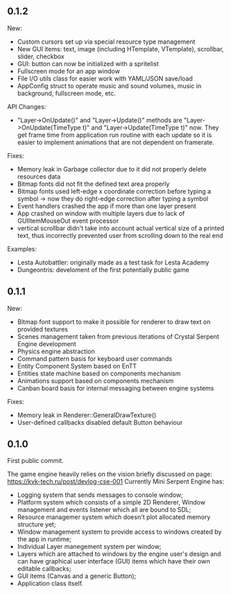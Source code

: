 ## 0.1.2 ##
New:
+ Custom cursors set up via special resource type management
+ New GUI items: text, image (including HTemplate, VTemplate), scrollbar, slider, checkbox
+ GUI: button can now be initialized with a spritelist
+ Fullscreen mode for an app window
+ File I/O utils class for easier work with YAML/JSON save/load
+ AppConfig struct to operate music and sound volumes, music in background, fullscreen mode, etc.

API Changes:
* "Layer->OnUpdate()" and "Layer->Update()" methods are "Layer->OnUpdate(TimeType t)" and "Layer->Update(TimeType t)" now. They get frame time from application run routine with each update so it is easier to implement animations that are not dependent on framerate.

Fixes:
- Memory leak in Garbage collector due to it did not properly delete resources data
- Bitmap fonts did not fit the defined text area properly
- Bitmap fonts used left-edge x coordinate correction before typing a symbol -> now they do right-edge correction after typing a symbol
- Event handlers crashed the app if more than one layer present
- App crashed on window with multiple layers due to lack of GUIItemMouseOut event processor
- vertical scrollbar didn't take into account actual vertical size of a printed text, thus incorrectly prevented user from scrolling down to the real end

Examples:
+ Lesta Autobattler: originally made as a test task for Lesta Academy
+ Dungeontris: develoment of the first potentially public game


## 0.1.1 ##
New:
+ Bitmap font support to make it possible for renderer to draw text on provided textures
+ Scenes management taken from previous iterations of Crystal Serpent Engine development
+ Physics engine abstraction
+ Command pattern basis for keyboard user commands
+ Entity Component System based on EnTT
+ Entities state machine based on components mechanism
+ Animations support based on components mechanism
+ Canban board basis for internal messaging between engine systems

Fixes:
- Memory leak in Renderer::GeneralDrawTexture()
- User-defined callbacks disabled default Button behaviour


## 0.1.0 ##
First public commit.

The game engine heavily relies on the vision briefly discussed on page: https://kvk-tech.ru/post/devlog-cse-001
Currently Mini Serpent Engine has:
+ Logging system that sends messages to console window;
+ Platform system which consists of a simple 2D Renderer, Window management and events listener which all are bound to SDL;
+ Resource managemer system which doesn't plot allocated memory structure yet;
+ Window management system to provide access to windows created by the app in runtime;
+ Individual Layer manegement system per window;
+ Layers which are attached to windows by the engine user's design and can have graphical user interface (GUI) items which have their own editable callbacks;
+ GUI items (Canvas and a generic Button);
+ Application class itself.
